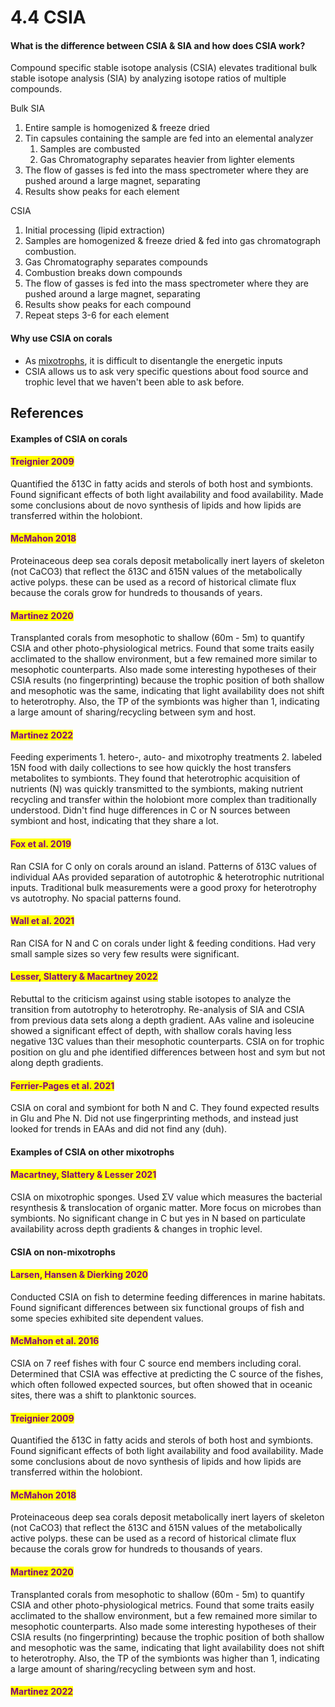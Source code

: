 # 4.4 CSIA

#### What is the difference between CSIA & SIA and how does CSIA work?&#x20;

Compound specific stable isotope analysis (CSIA) elevates traditional bulk stable isotope analysis (SIA) by analyzing isotope ratios of multiple compounds.&#x20;

Bulk SIA&#x20;

1. Entire sample is homogenized & freeze dried
2. Tin capsules containing the sample are fed into an elemental analyzer&#x20;
   1. Samples are combusted&#x20;
   2. Gas Chromatography separates heavier from lighter elements&#x20;
3. The flow of gasses is fed into the mass spectrometer where they are pushed around a large magnet, separating&#x20;
4. Results show peaks for each element&#x20;

CSIA

1. Initial processing (lipid extraction)&#x20;
2. Samples are homogenized & freeze dried & fed into gas chromatograph combustion.&#x20;
3. Gas Chromatography separates compounds&#x20;
4. Combustion breaks down compounds&#x20;
5. The flow of gasses is fed into the mass spectrometer where they are pushed around a large magnet, separating&#x20;
6. Results show peaks for each compound
7. Repeat steps 3-6 for each element&#x20;

#### Why use CSIA on corals

* As [mixotrophs](../2.-coral-biology/2.6-mixotrophy-and-energy.md), it is difficult to disentangle the energetic inputs
* CSIA allows us to ask very specific questions about food source and trophic level that we haven't been able to ask before. &#x20;

## References

#### Examples of CSIA on corals&#x20;

#### <mark style="color:purple;">Treignier 2009</mark>

Quantified the δ13C in fatty acids and sterols of both host and symbionts. Found significant effects of both light availability and food availability. Made some conclusions about de novo synthesis of lipids and how lipids are transferred within the holobiont.&#x20;

#### <mark style="color:purple;">McMahon 2018</mark>

Proteinaceous deep sea corals deposit metabolically inert layers of skeleton (not CaCO3) that reflect the δ13C and δ15N values of the metabolically active polyps. these can be used as a record of historical climate flux because the corals grow for hundreds to thousands of years.&#x20;

#### <mark style="color:purple;">Martinez 2020</mark>

Transplanted corals from mesophotic to shallow (60m - 5m) to quantify CSIA and other photo-physiological metrics. Found that some traits easily acclimated to the shallow environment, but a few remained more similar to mesophotic counterparts. Also made some interesting hypotheses of their CSIA results (no fingerprinting) because the trophic position of both shallow and mesophotic was the same, indicating that light availability does not shift to heterotrophy. Also, the TP of the symbionts was higher than 1, indicating a large amount of sharing/recycling between sym and host.&#x20;

#### <mark style="color:purple;">Martinez 2022</mark>

Feeding experiments 1. hetero-, auto- and mixotrophy treatments 2. labeled 15N food with daily collections to see how quickly the host transfers metabolites to symbionts. They found that heterotrophic acquisition of nutrients (N) was quickly transmitted to the symbionts, making nutrient recycling and transfer within the holobiont more complex than traditionally understood. Didn't find huge differences in C or N sources between symbiont and host, indicating that they share a lot.&#x20;

#### <mark style="color:purple;">Fox et al. 2019</mark>

Ran CSIA for C only on corals around an island. Patterns of δ13C values of individual AAs provided separation of autotrophic & heterotrophic nutritional inputs. Traditional bulk measurements were a good proxy for heterotrophy vs autotrophy.  No spacial patterns found.&#x20;

#### <mark style="color:purple;">Wall et al. 2021</mark>

Ran CISA for N and C on corals under light & feeding conditions. Had very small sample sizes so very few results were significant.&#x20;

#### <mark style="color:purple;">Lesser, Slattery & Macartney 2022</mark>

Rebuttal to the criticism against using stable isotopes to analyze the transition from autotrophy to heterotrophy. Re-analysis of SIA and CSIA from previous data sets along a depth gradient. AAs valine and isoleucine showed a significant effect of depth, with shallow corals having less negative 13C values than their mesophotic counterparts. CSIA on for trophic position on glu and phe identified differences between host and sym but not along depth gradients.&#x20;

#### <mark style="color:purple;">Ferrier-Pages et al. 2021</mark>

CSIA on coral and symbiont for both N and C. They found expected results in Glu and Phe N. Did not use fingerprinting methods, and instead just looked for trends in EAAs and did not find any (duh).&#x20;

#### Examples of CSIA on other mixotrophs&#x20;

#### <mark style="color:purple;">Macartney, Slattery & Lesser 2021</mark>&#x20;

CSIA on mixotrophic sponges. Used ΣV value which measures the bacterial resynthesis & translocation of organic matter. More focus on microbes than symbionts. No significant change in C but yes in N based on particulate availability across depth gradients & changes in trophic level.&#x20;

#### CSIA on non-mixotrophs

#### <mark style="color:purple;">Larsen, Hansen & Dierking 2020</mark>

Conducted CSIA on fish to determine feeding differences in marine habitats. Found significant differences between six functional groups of fish and some species exhibited site dependent values.&#x20;

#### <mark style="color:purple;">McMahon et al. 2016</mark>&#x20;

CSIA on 7 reef fishes with four C source end members including coral. Determined that CSIA was effective at predicting the C source of the fishes, which often followed expected sources, but often showed that in oceanic sites, there was a shift to planktonic sources.&#x20;

#### <mark style="color:purple;">Treignier 2009</mark>

Quantified the δ13C in fatty acids and sterols of both host and symbionts. Found significant effects of both light availability and food availability. Made some conclusions about de novo synthesis of lipids and how lipids are transferred within the holobiont.&#x20;

#### <mark style="color:purple;">McMahon 2018</mark>

Proteinaceous deep sea corals deposit metabolically inert layers of skeleton (not CaCO3) that reflect the δ13C and δ15N values of the metabolically active polyps. these can be used as a record of historical climate flux because the corals grow for hundreds to thousands of years.&#x20;

#### <mark style="color:purple;">Martinez 2020</mark>

Transplanted corals from mesophotic to shallow (60m - 5m) to quantify CSIA and other photo-physiological metrics. Found that some traits easily acclimated to the shallow environment, but a few remained more similar to mesophotic counterparts. Also made some interesting hypotheses of their CSIA results (no fingerprinting) because the trophic position of both shallow and mesophotic was the same, indicating that light availability does not shift to heterotrophy. Also, the TP of the symbionts was higher than 1, indicating a large amount of sharing/recycling between sym and host.&#x20;

#### <mark style="color:purple;">Martinez 2022</mark>

